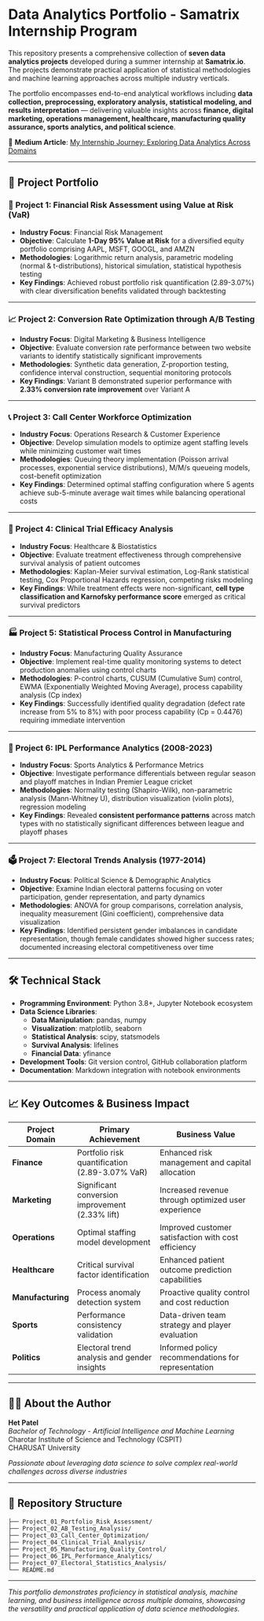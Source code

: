 # Data Analytics Portfolio - Samatrix Internship Program

This repository presents a comprehensive collection of **seven data analytics projects** developed during a summer internship at **Samatrix.io**. The projects demonstrate practical application of statistical methodologies and machine learning approaches across multiple industry verticals.

The portfolio encompasses end-to-end analytical workflows including **data collection, preprocessing, exploratory analysis, statistical modeling, and results interpretation** — delivering valuable insights across **finance, digital marketing, operations management, healthcare, manufacturing quality assurance, sports analytics, and political science**.

📖 **Medium Article**: [My Internship Journey: Exploring Data Analytics Across Domains](https://medium.com/@ihetpatel79/my-internship-journey-exploring-data-analytics-across-domains-627db271abe2)

---

## 🎯 Project Portfolio

### 🏦 Project 1: Financial Risk Assessment using Value at Risk (VaR)

- **Industry Focus**: Financial Risk Management
- **Objective**: Calculate **1-Day 95% Value at Risk** for a diversified equity portfolio comprising AAPL, MSFT, GOOGL, and AMZN
- **Methodologies**: Logarithmic return analysis, parametric modeling (normal & t-distributions), historical simulation, statistical hypothesis testing
- **Key Findings**: Achieved robust portfolio risk quantification (2.89-3.07%) with clear diversification benefits validated through backtesting

---

### 📈 Project 2: Conversion Rate Optimization through A/B Testing

- **Industry Focus**: Digital Marketing & Business Intelligence
- **Objective**: Evaluate conversion rate performance between two website variants to identify statistically significant improvements
- **Methodologies**: Synthetic data generation, Z-proportion testing, confidence interval construction, sequential monitoring protocols
- **Key Findings**: Variant B demonstrated superior performance with **2.33% conversion rate improvement** over Variant A

---

### 📞 Project 3: Call Center Workforce Optimization

- **Industry Focus**: Operations Research & Customer Experience
- **Objective**: Develop simulation models to optimize agent staffing levels while minimizing customer wait times
- **Methodologies**: Queuing theory implementation (Poisson arrival processes, exponential service distributions), M/M/s queueing models, cost-benefit optimization
- **Key Findings**: Determined optimal staffing configuration where 5 agents achieve sub-5-minute average wait times while balancing operational costs

---

### 🏥 Project 4: Clinical Trial Efficacy Analysis

- **Industry Focus**: Healthcare & Biostatistics
- **Objective**: Evaluate treatment effectiveness through comprehensive survival analysis of patient outcomes
- **Methodologies**: Kaplan-Meier survival estimation, Log-Rank statistical testing, Cox Proportional Hazards regression, competing risks modeling
- **Key Findings**: While treatment effects were non-significant, **cell type classification and Karnofsky performance score** emerged as critical survival predictors

---

### 🏭 Project 5: Statistical Process Control in Manufacturing

- **Industry Focus**: Manufacturing Quality Assurance
- **Objective**: Implement real-time quality monitoring systems to detect production anomalies using control charts
- **Methodologies**: P-control charts, CUSUM (Cumulative Sum) control, EWMA (Exponentially Weighted Moving Average), process capability analysis (Cp index)
- **Key Findings**: Successfully identified quality degradation (defect rate increase from 5% to 8%) with poor process capability (Cp = 0.4476) requiring immediate intervention

---

### 🏏 Project 6: IPL Performance Analytics (2008-2023)

- **Industry Focus**: Sports Analytics & Performance Metrics
- **Objective**: Investigate performance differentials between regular season and playoff matches in Indian Premier League cricket
- **Methodologies**: Normality testing (Shapiro-Wilk), non-parametric analysis (Mann-Whitney U), distribution visualization (violin plots), regression modeling
- **Key Findings**: Revealed **consistent performance patterns** across match types with no statistically significant differences between league and playoff phases

---

### 🗳️ Project 7: Electoral Trends Analysis (1977-2014)

- **Industry Focus**: Political Science & Demographic Analytics
- **Objective**: Examine Indian electoral patterns focusing on voter participation, gender representation, and party dynamics
- **Methodologies**: ANOVA for group comparisons, correlation analysis, inequality measurement (Gini coefficient), comprehensive data visualization
- **Key Findings**: Identified persistent gender imbalances in candidate representation, though female candidates showed higher success rates; documented increasing electoral competitiveness over time

---

## 🛠️ Technical Stack

- **Programming Environment**: Python 3.8+, Jupyter Notebook ecosystem
- **Data Science Libraries**: 
  - **Data Manipulation**: pandas, numpy
  - **Visualization**: matplotlib, seaborn
  - **Statistical Analysis**: scipy, statsmodels
  - **Survival Analysis**: lifelines
  - **Financial Data**: yfinance
- **Development Tools**: Git version control, GitHub collaboration platform
- **Documentation**: Markdown integration with notebook environments

---

## 📈 Key Outcomes & Business Impact

| **Project Domain** | **Primary Achievement** | **Business Value** |
|-------------------|------------------------|-------------------|
| **Finance** | Portfolio risk quantification (2.89-3.07% VaR) | Enhanced risk management and capital allocation |
| **Marketing** | Significant conversion improvement (2.33% lift) | Increased revenue through optimized user experience |
| **Operations** | Optimal staffing model development | Improved customer satisfaction with cost efficiency |
| **Healthcare** | Critical survival factor identification | Enhanced patient outcome prediction capabilities |
| **Manufacturing** | Process anomaly detection system | Proactive quality control and cost reduction |
| **Sports** | Performance consistency validation | Data-driven team strategy and player evaluation |
| **Politics** | Electoral trend analysis and gender insights | Informed policy recommendations for representation |

---

## 👨‍💻 About the Author

**Het Patel**  
*Bachelor of Technology - Artificial Intelligence and Machine Learning*  
Charotar Institute of Science and Technology (CSPIT)  
CHARUSAT University

*Passionate about leveraging data science to solve complex real-world challenges across diverse industries*

---

## 📝 Repository Structure

```
├── Project_01_Portfolio_Risk_Assessment/
├── Project_02_AB_Testing_Analysis/
├── Project_03_Call_Center_Optimization/
├── Project_04_Clinical_Trial_Analysis/
├── Project_05_Manufacturing_Quality_Control/
├── Project_06_IPL_Performance_Analytics/
├── Project_07_Electoral_Statistics_Analysis/
└── README.md
```

---

*This portfolio demonstrates proficiency in statistical analysis, machine learning, and business intelligence across multiple domains, showcasing the versatility and practical application of data science methodologies.*